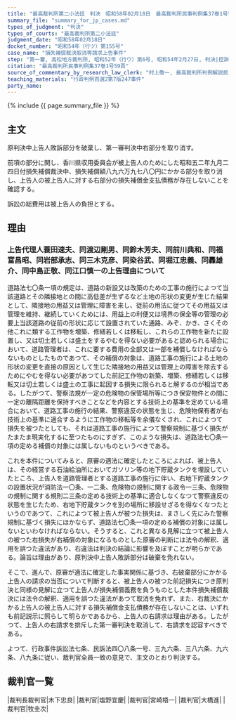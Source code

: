 ```yaml
---
title: "最高裁判所第二小法廷　判決　昭和58年02月18日　最高裁判所民事判例集37巻1号59頁"
summary_file: "summary_for_jp_cases.md"
types_of_judgment: "判決"
types_of_courts: "最高裁判所第二小法廷"
judgment_date: "昭和58年02月18日"
docket_number: "昭和54年（行ツ）第155号"
case_name: "損失補償裁決取消等請求上告事件"
step: "第一審, 高松地方裁判所, 昭和52年（行ウ）第6号, 昭和54年2月27日, 判決|控訴審, 高松高等裁判所, 昭和54年（行コ）第3号, 昭和54年9月19日, 判決"
citation: "最高裁判所民事判例集37巻1号59頁"
source_of_commentary_by_research_law_clerk: "村上敬一, 最高裁判所判例解説民事篇昭和58年度41頁"
teaching_materials: "行政判例百選2第7版247事件"
party_name:
---
```




{% include {{ page.summary_file }}  %}





## 主文



原判決中上告人敗訴部分を破棄し、第一審判決中右部分を取り消す。

前項の部分に関し、香川県収用委員会が被上告人のためにした昭和五二年九月二四日付損失補償裁決中、損失補償額八九六万九七八〇円にかかる部分を取り消し、上告人の被上告人に対する右部分の損失補償金支払債務が存在しないことを確認する。

訴訟の総費用は被上告人の負担とする。





## 理由



### 上告代理人蓑田速夫、同渡辺剛男、同鈴木芳夫、同前川典和、同福富昌昭、同岩部承志、同三木克彦、同染谷武、同堀江忠義、同轟雄介、同中島正敬、同江口慎一の上告理由について

道路法七〇条一項の規定は、道路の新設又は改築のための工事の施行によつて当該道路とその隣接地との間に高低差が生ずるなど土地の形状の変更が生じた結果として、隣接地の用益又は管理に障害を来し、従前の用法に従つてその用益又は管理を維持、継続していくためには、用益上の利便又は境界の保全等の管理の必要上当該道路の従前の形状に応じて設置されていた通路、みぞ、かき、さくその他これに類する工作物を増築、修繕若しくは移転し、これらの工作物を新たに設置し、又は切土若しくは盛土をするやむを得ない必要があると認められる場合において、道路管理者は、これに要する費用の全部又は一部を補償しなければならないものとしたものであつて、その補償の対象は、道路工事の施行による土地の形状の変更を直接の原因として生じた隣接地の用益又は管理上の障害を除去するためにやむを得ない必要があつてした前記工作物の新築、増築、修繕若しくは移転又は切土若しくは盛土の工事に起因する損失に限られると解するのが相当である。したがつて、警察法規が一定の危険物の保管場所等につき保安物件との間に一定の離隔距離を保持すべきことなどを内容とする技術上の基準を定めている場合において、道路工事の施行の結果、警察違反の状態を生じ、危険物保有者が右技術上の基準に適合するように工作物の移転等を余儀なくされ、これによつて損失を被つたとしても、それは道路工事の施行によつて警察規制に基づく損失がたまたま現実化するに至つたものにすぎず、このような損失は、道路法七〇条一項の定める補償の対象には属しないものというべきである。

これを本件についてみると、原審の適法に確定したところによれば、被上告人は、その経営する石油給油所においてガソリン等の地下貯蔵タンクを埋設していたところ、上告人を道路管理者とする道路工事の施行に伴い、右地下貯蔵タンクの設置状況が消防法一〇条、一二条、危険物の規制に関する政令一三条、危険物の規制に関する規則二三条の定める技術上の基準に適合しなくなつて警察違反の状態を生じたため、右地下貯蔵タンクを別の場所に移設せざるを得なくなつたというのであつて、これによつて被上告人が被つた損失は、まさしく先にみた警察規制に基づく損失にほかならず、道路法七〇条一項の定める補償の対象には属しないといわなければならない。そうすると、これと異なる見解に立つて被上告人の被つた右損失が右補償の対象になるものとした原審の判断には法令の解釈、適用を誤つた違法があり、右違法は判決の結論に影響を及ぼすことが明らかである。論旨は理由があり、原判決中上告人敗訴部分は破棄を免れない。

そこで、進んで、原審が適法に確定した事実関係に基づき、右破棄部分にかかる上告人の請求の当否について判断すると、被上告人の被つた前記損失につき原判決と同様の見解に立つて上告人が損失補償義務を負うものとした本件損失補償裁決には法令の解釈、適用を誤つた違法があつて取消を免れず、また、右裁決にかかる上告人の被上告人に対する損失補償金支払債務が存在しないことは、いずれも前記説示に照らして明らかであるから、上告人の右請求は理由がある。したがつて、上告人の右請求を排斥した第一審判決を取消して、右請求を認容すべきである。

よつて、行政事件訴訟法七条、民訴法四〇八条一号、三九六条、三八六条、九六条、八九条に従い、裁判官全員一致の意見で、主文のとおり判決する。

## 裁判官一覧

|裁判長裁判官|木下忠良|
|裁判官|塩野宜慶|
|裁判官|宮崎梧一|
|裁判官|大橋進|
|裁判官|牧圭次|


